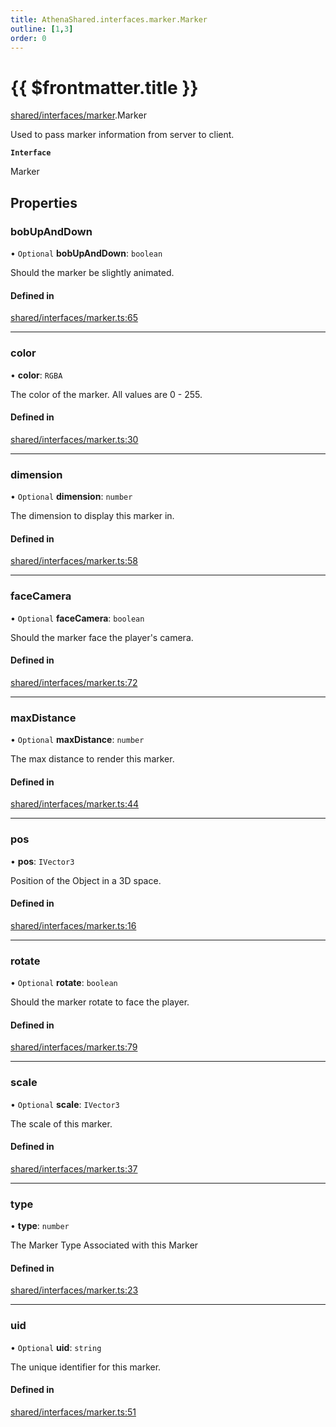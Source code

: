```yaml
---
title: AthenaShared.interfaces.marker.Marker
outline: [1,3]
order: 0
---
```


# {{ $frontmatter.title }}


[shared/interfaces/marker](../modules/shared_interfaces_marker.md).Marker

Used to pass marker information from server to client.

**`Interface`**

Marker

## Properties

### bobUpAndDown

• `Optional` **bobUpAndDown**: `boolean`

Should the marker be slightly animated.

#### Defined in

[shared/interfaces/marker.ts:65](https://github.com/Stuyk/altv-athena/blob/9c5aa90/src/core/shared/interfaces/marker.ts#L65)

___

### color

• **color**: `RGBA`

The color of the marker. All values are 0 - 255.

#### Defined in

[shared/interfaces/marker.ts:30](https://github.com/Stuyk/altv-athena/blob/9c5aa90/src/core/shared/interfaces/marker.ts#L30)

___

### dimension

• `Optional` **dimension**: `number`

The dimension to display this marker in.

#### Defined in

[shared/interfaces/marker.ts:58](https://github.com/Stuyk/altv-athena/blob/9c5aa90/src/core/shared/interfaces/marker.ts#L58)

___

### faceCamera

• `Optional` **faceCamera**: `boolean`

Should the marker face the player's camera.

#### Defined in

[shared/interfaces/marker.ts:72](https://github.com/Stuyk/altv-athena/blob/9c5aa90/src/core/shared/interfaces/marker.ts#L72)

___

### maxDistance

• `Optional` **maxDistance**: `number`

The max distance to render this marker.

#### Defined in

[shared/interfaces/marker.ts:44](https://github.com/Stuyk/altv-athena/blob/9c5aa90/src/core/shared/interfaces/marker.ts#L44)

___

### pos

• **pos**: `IVector3`

Position of the Object in a 3D space.

#### Defined in

[shared/interfaces/marker.ts:16](https://github.com/Stuyk/altv-athena/blob/9c5aa90/src/core/shared/interfaces/marker.ts#L16)

___

### rotate

• `Optional` **rotate**: `boolean`

Should the marker rotate to face the player.

#### Defined in

[shared/interfaces/marker.ts:79](https://github.com/Stuyk/altv-athena/blob/9c5aa90/src/core/shared/interfaces/marker.ts#L79)

___

### scale

• `Optional` **scale**: `IVector3`

The scale of this marker.

#### Defined in

[shared/interfaces/marker.ts:37](https://github.com/Stuyk/altv-athena/blob/9c5aa90/src/core/shared/interfaces/marker.ts#L37)

___

### type

• **type**: `number`

The Marker Type Associated with this Marker

#### Defined in

[shared/interfaces/marker.ts:23](https://github.com/Stuyk/altv-athena/blob/9c5aa90/src/core/shared/interfaces/marker.ts#L23)

___

### uid

• `Optional` **uid**: `string`

The unique identifier for this marker.

#### Defined in

[shared/interfaces/marker.ts:51](https://github.com/Stuyk/altv-athena/blob/9c5aa90/src/core/shared/interfaces/marker.ts#L51)
